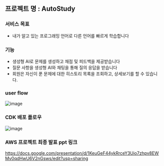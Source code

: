 ## 프로젝트 명 : AutoStudy


### 서비스 목표
- 내가 알고 있는 프로그래밍 언어로 다른 언어를 빠르게 학습합니다


### 기능
- 생성형 AI로 문제를 생성하고 채점 및 피드백을 제공받습니다
- 질문 사항을 생성형 AI와 채팅을 통해 질의 응답을 받습니다
- 회원은 자신이 푼 문제에 대한 히스토리 목록을 조회하고, 상세보기를 할 수 있습니다.


### user flow
![image](https://github.com/user-attachments/assets/9cd10c12-3b9c-406c-a9bf-5eb2ddd8bfdb)


### CDK 배포 플로우
![image](https://github.com/user-attachments/assets/61787fe0-c30e-4cfd-b4e1-7fe1501fbc64)


### AWS 프로젝트 최종 발표 ppt 링크
https://docs.google.com/presentation/d/1KeuGeF44ykRrceY3Uio7zhpv8EWMv0qdHwU6V2nGsws/edit?usp=sharing
